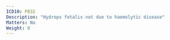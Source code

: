 ```yaml
---
ICD10: P832
Description: "Hydrops fetalis not due to haemolytic disease"
Matters: No
Weight: 0
---
```

